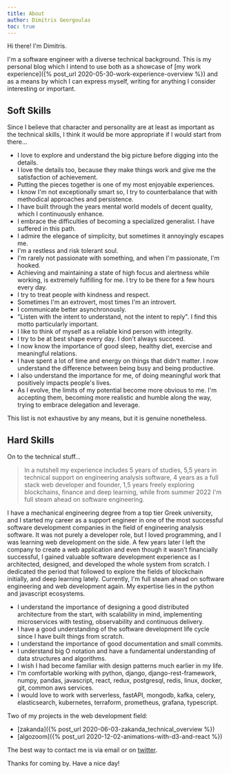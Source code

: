 ```yaml
---
title: About
author: Dimitris Georgoulas
toc: true
---
```


Hi there! I'm Dimitris.

I'm a software engineer with a diverse technical background. This is my personal blog which I intend to use both as a showcase of
[my work experience]({% post_url 2020-05-30-work-experience-overview %}) and as
a means by which I can express myself, writing for anything I consider interesting or important.

## Soft Skills
Since I believe that character and personality are at least as important as the technical skills, I think it would be more appropriate
if I would start from there...

- I love to explore and understand the big picture before digging into the details.
- I love the details too, because they make things work and give me the satisfaction of achievement.
- Putting the pieces together is one of my most enjoyable experiences.
- I know I'm not exceptionally smart so, I try to counterbalance that with methodical approaches and persistence.
- I have built through the years mental world models of decent quality, which I continuously enhance.
- I embrace the difficulties of becoming a specialized generalist. I have suffered in this path.
- I admire the elegance of simplicity, but sometimes it annoyingly escapes me.
- I'm a restless and risk tolerant soul.
- I'm rarely not passionate with something, and when I'm passionate, I'm hooked.
- Achieving and maintaining a state of high focus and alertness while working, is extremely fulfilling for me. I try to be there for a few hours every day.
- I try to treat people with kindness and respect.
- Sometimes I'm an extrovert, most times I'm an introvert.
- I communicate better asynchronously.
- "Listen with the intent to understand, not the intent to reply". I find this motto particularly important.
- I like to think of myself as a reliable kind person with integrity.
- I try to be at best shape every day. I don't always succeed.
- I now know the importance of good sleep, healthy diet, exercise and meaningful relations.
- I have spent a lot of time and energy on things that didn't matter. I now understand the difference between being busy and being productive.
- I also understand the importance for me, of doing meaningful work that positively impacts people's lives.
- As I evolve, the limits of my potential become more obvious to me.
I'm accepting them, becoming more realistic and humble along the way, trying to embrace delegation and leverage.

This list is not exhaustive by any means, but it is genuine nonetheless.

## Hard Skills
On to the technical stuff...

>In a nutshell my experience includes 5 years of studies, 5,5 years in technical support on engineering analysis software,
>4 years as a full stack web developer and founder,
>1,5 years freely exploring blockchains, finance and deep learning, while from summer 2022 I'm full steam ahead on software engineering.

I have a mechanical engineering degree from a
top tier Greek university, and I started my career as a support engineer in one of the most successful software
development companies in the field of engineering analysis software. It was not purely a developer role,
but I loved programming, and I was learning web development on the side.
A few years later I left the company to create a web application and even though it wasn’t financially successful,
I gained valuable software development experience as I architected, designed, and developed the whole system from scratch.
I dedicated the period that followed to explore the fields of blockchain initially, and deep learning lately.
Currently, I'm full steam ahead on software engineering and web development again. My expertise lies in the python
and javascript ecosystems.

- I understand the importance of designing a good distributed architecture from the start, with scalability in mind,
implementing microservices with testing, observability and continuous delivery.
- I have a good understanding of the software development life cycle since I have built things from scratch.
- I understand the importance of good documentation and small commits.
- I understand big O notation and have a fundamental understanding of data structures and algorithms.
- I wish I had become familiar with design patterns much earlier in my life.
- I'm comfortable working with
python, django, django-rest-framework, numpy, pandas, javascript, react, redux, postgresql, redis, linux, docker, git, common aws services.
- I would love to work with
serverless, fastAPI, mongodb, kafka, celery, elasticsearch, kubernetes, terraform, prometheus, grafana, typescript.

Two of my projects in the web development field:
- [zakanda]({% post_url 2020-06-03-zakanda_technical_overview %})
- [algozoom]({% post_url 2020-12-02-animations-with-d3-and-react %})

The best way to contact me is via email or on [twitter](https://twitter.com/DimiGeorgoulas).

Thanks for coming by. Have a nice day!